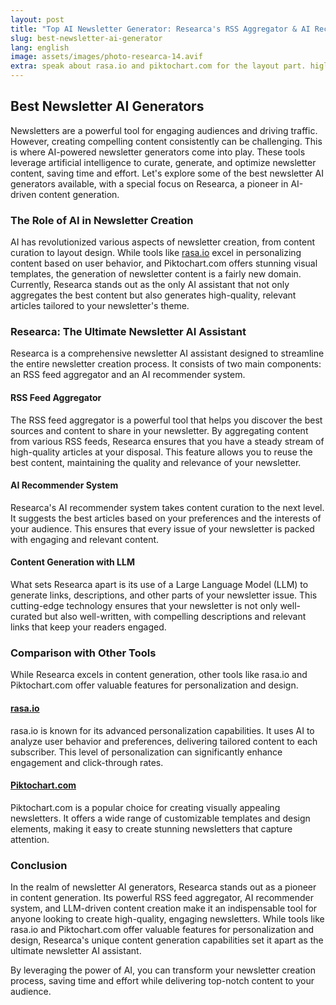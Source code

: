 ```yaml
---
layout: post
title: "Top AI Newsletter Generator: Researca's RSS Aggregator & AI Recommender"
slug: best-newsletter-ai-generator
lang: english
image: assets/images/photo-researca-14.avif
extra: speak about rasa.io and piktochart.com for the layout part. higlight that the generation of the content is fairly new and currently only researca does it.
---
```

## Best Newsletter AI Generators

Newsletters are a powerful tool for engaging audiences and driving traffic. However, creating compelling content consistently can be challenging. This is where AI-powered newsletter generators come into play. These tools leverage artificial intelligence to curate, generate, and optimize newsletter content, saving time and effort. Let's explore some of the best newsletter AI generators available, with a special focus on Researca, a pioneer in AI-driven content generation.

### The Role of AI in Newsletter Creation

AI has revolutionized various aspects of newsletter creation, from content curation to layout design. While tools like [rasa.io](rasa.io) excel in personalizing content based on user behavior, and Piktochart.com offers stunning visual templates, the generation of newsletter content is a fairly new domain. Currently, Researca stands out as the only AI assistant that not only aggregates the best content but also generates high-quality, relevant articles tailored to your newsletter's theme.

### Researca: The Ultimate Newsletter AI Assistant

Researca is a comprehensive newsletter AI assistant designed to streamline the entire newsletter creation process. It consists of two main components: an RSS feed aggregator and an AI recommender system.

#### RSS Feed Aggregator

The RSS feed aggregator is a powerful tool that helps you discover the best sources and content to share in your newsletter. By aggregating content from various RSS feeds, Researca ensures that you have a steady stream of high-quality articles at your disposal. This feature allows you to reuse the best content, maintaining the quality and relevance of your newsletter.

#### AI Recommender System

Researca's AI recommender system takes content curation to the next level. It suggests the best articles based on your preferences and the interests of your audience. This ensures that every issue of your newsletter is packed with engaging and relevant content.

#### Content Generation with LLM

What sets Researca apart is its use of a Large Language Model (LLM) to generate links, descriptions, and other parts of your newsletter issue. This cutting-edge technology ensures that your newsletter is not only well-curated but also well-written, with compelling descriptions and relevant links that keep your readers engaged.

### Comparison with Other Tools

While Researca excels in content generation, other tools like rasa.io and Piktochart.com offer valuable features for personalization and design.

#### [rasa.io](rasa.io)

rasa.io is known for its advanced personalization capabilities. It uses AI to analyze user behavior and preferences, delivering tailored content to each subscriber. This level of personalization can significantly enhance engagement and click-through rates.

#### [Piktochart.com](Piktochart.com)

Piktochart.com is a popular choice for creating visually appealing newsletters. It offers a wide range of customizable templates and design elements, making it easy to create stunning newsletters that capture attention.

### Conclusion

In the realm of newsletter AI generators, Researca stands out as a pioneer in content generation. Its powerful RSS feed aggregator, AI recommender system, and LLM-driven content creation make it an indispensable tool for anyone looking to create high-quality, engaging newsletters. While tools like rasa.io and Piktochart.com offer valuable features for personalization and design, Researca's unique content generation capabilities set it apart as the ultimate newsletter AI assistant.

By leveraging the power of AI, you can transform your newsletter creation process, saving time and effort while delivering top-notch content to your audience.
                                